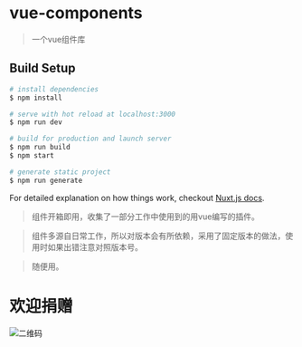 # vue-components

> 一个vue组件库

## Build Setup

``` bash
# install dependencies
$ npm install

# serve with hot reload at localhost:3000
$ npm run dev

# build for production and launch server
$ npm run build
$ npm start

# generate static project
$ npm run generate
```

For detailed explanation on how things work, checkout [Nuxt.js docs](https://nuxtjs.org).

> 组件开箱即用，收集了一部分工作中使用到的用vue编写的插件。

> 组件多源自日常工作，所以对版本会有所依赖，采用了固定版本的做法，使用时如果出错注意对照版本号。

> 随便用。

# 欢迎捐赠

![二维码]('./static/pay.jpg')

